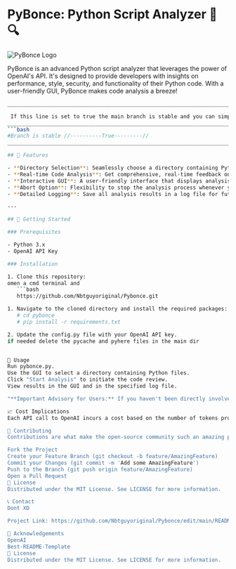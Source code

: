 # PyBonce: Python Script Analyzer 🐍🔍

![PyBonce Logo]([link_to_logo_image](https://clipart-library.com/clipart/Lcd5axbbi.htm))  

PyBonce is an advanced Python script analyzer that leverages the power of OpenAI's API. It's designed to provide developers with insights on performance, style, security, and functionality of their Python code. With a user-friendly GUI, PyBonce makes code analysis a breeze!
```bash
________________________________________________________________________________________________________________

 If this line is set to true the main branch is stable and you can simpy clone no need for the dl the Release
______________________________________________________________________________________________________________
```bash
#Branch is stable //----------True---------//
________________________________________________________________________________________________________________

## 🌟 Features

- **Directory Selection**: Seamlessly choose a directory containing Python files for analysis.
- **Real-time Code Analysis**: Get comprehensive, real-time feedback on your Python scripts.
- **Interactive GUI**: A user-friendly interface that displays analysis results and directory structures.
- **Abort Option**: Flexibility to stop the analysis process whenever you want.
- **Detailed Logging**: Save all analysis results in a log file for future reference.

---

## 🚀 Getting Started

### Prerequisites

- Python 3.x
- OpenAI API Key

### Installation

1. Clone this repository:
omen a cmd terminal and 
   ```bash
   https://github.com/Nbtguyoriginal/Pybonce.git

1. Navigate to the cloned directory and install the required packages:
   # cd pybonce
   # pip install -r requirements.txt

2. Update the config.py file with your OpenAI API key.
if needed delete the pycache and pyhere files in the main dir


📖 Usage
Run pybonce.py.
Use the GUI to select a directory containing Python files.
Click "Start Analysis" to initiate the code review.
View results in the GUI and in the specified log file.

"**Important Advisory for Users:** If you haven't been directly involved in the development of this project, please exercise caution. We strongly recommend utilizing the current release version available for general use. The main directory, especially in the development branch, contains configurations and settings that might need slight modifications to function optimally. These adjustments are typically handled by our development team. Using the current release ensures that you're working with a stable, tested, and optimized version of the software, minimizing potential issues or disruptions."

📈 Cost Implications
Each API call to OpenAI incurs a cost based on the number of tokens processed. Ensure you're aware of the potential costs, especially when analyzing large codebases.

🙏 Contributing
Contributions are what make the open-source community such an amazing place to learn, inspire, and create. Any contributions you make are greatly appreciated.

Fork the Project
Create your Feature Branch (git checkout -b feature/AmazingFeature)
Commit your Changes (git commit -m 'Add some AmazingFeature')
Push to the Branch (git push origin feature/AmazingFeature)
Open a Pull Request
📜 License
Distributed under the MIT License. See LICENSE for more information.

📞 Contact
Dont XD

Project Link: https://github.com/Nbtguyoriginal/Pybonce/edit/main/README.md

🌟 Acknowledgements
OpenAI
Best-README-Template
📜 License
Distributed under the MIT License. See LICENSE for more information.

